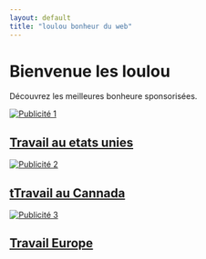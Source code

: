 ```yaml
---
layout: default
title: "loulou bonheur du web"
---
```


# Bienvenue les loulou

Découvrez les meilleures bonheure sponsorisées.



<div> 
  <a>
<div class="ad-container">
  <a href="https://lien-publicitaire-1.com" target="_blank">
    <img src="https://cdn.pixabay.com/photo/2024/03/12/13/13/woman-828792_1280.jpg" alt="Publicité 1">
    <h2>Travail au etats unies</h2>
  </a>
</div>

<div class="ad-container">
  <a href="https://lien-publicitaire-2.com" target="_blank">
    <img src="https://cdn.pixabay.com/photo/2020/04/25/21/18/architecture-8593014_960_720.jpg" alt="Publicité 2">
    <h2>tTravail au Cannada</h2>
  </a>
</div>

<div class="ad-container">
  <a href="https://lien-publicitaire-3.com" target="_blank">
    <img src="https://cdn.pixabay.com/photo/2021/07/14/07/15/femme-8640045_960_720.jpg" alt="Publicité 3">
    <h2>Travail Europe</h2>
  </a>
</div>



  </a>
</div>
